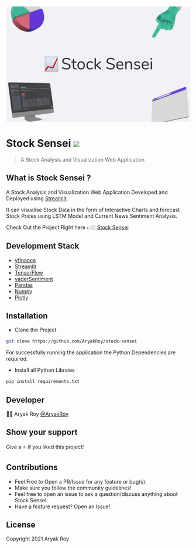 ![Stock Sensei Banner](banner.png)

# Stock Sensei <img src="https://media.giphy.com/media/hvRJCLFzcasrR4ia7z/giphy.gif" width="30px">

> A Stock Analysis and Visualization Web Application

## What is Stock Sensei ?

A Stock Analysis and Visualization Web Application Developed and Deployed using [Streamlit](https://streamlit.io/).

It can visualise Stock Data in the form of Interactive Charts and forecast Stock Prices using LSTM Model and Current News Sentiment Analysis.

Check Out the Project Right here 👉🏼
[Stock Sensei](https://share.streamlit.io/aryakroy/stock-sensei/main/main.py)

## Development Stack

- [yfinance](https://finance.yahoo.com/)
- [Streamlit](https://streamlit.io/)
- [TensorFlow](https://www.tensorflow.org/)
- [vaderSentiment](https://pypi.org/project/vaderSentiment/)
- [Pandas](https://pandas.pydata.org/)
- [Numpy](https://numpy.org/)
- [Plotly](https://plotly.com/)

## Installation

- Clone the Project

```bash
git clone https://github.com/AryakRoy/stock-sensei
```

For successfully running the application the Python Dependencies are required.

- Install all Python Libraies

```bash
pip install requirements.txt
```

## Developer

👨‍💻 Aryak Roy [@AryakRoy](https://github.com/AryakRoy)

## Show your support

Give a ⭐ if you liked this project!

## Contributions

- Feel Free to Open a PR/Issue for any feature or bug(s).
- Make sure you follow the community guidelines!
- Feel free to open an issue to ask a question/discuss anything about Stock Sensei.
- Have a feature request? Open an Issue!

## License

Copyright 2021 Aryak Roy
